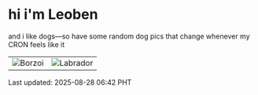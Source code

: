 # hi i'm Leoben

and i like dogs—so have some random dog pics that change whenever my CRON feels like it

|  |  |
|--------|----------|
| ![Borzoi](https://random-dog-vercel.vercel.app/api/random-borzoi?v=1756334557) | ![Labrador](https://random-dog-vercel.vercel.app/api/random-labrador?v=1756334557) |

Last updated: 2025-08-28 06:42 PHT
